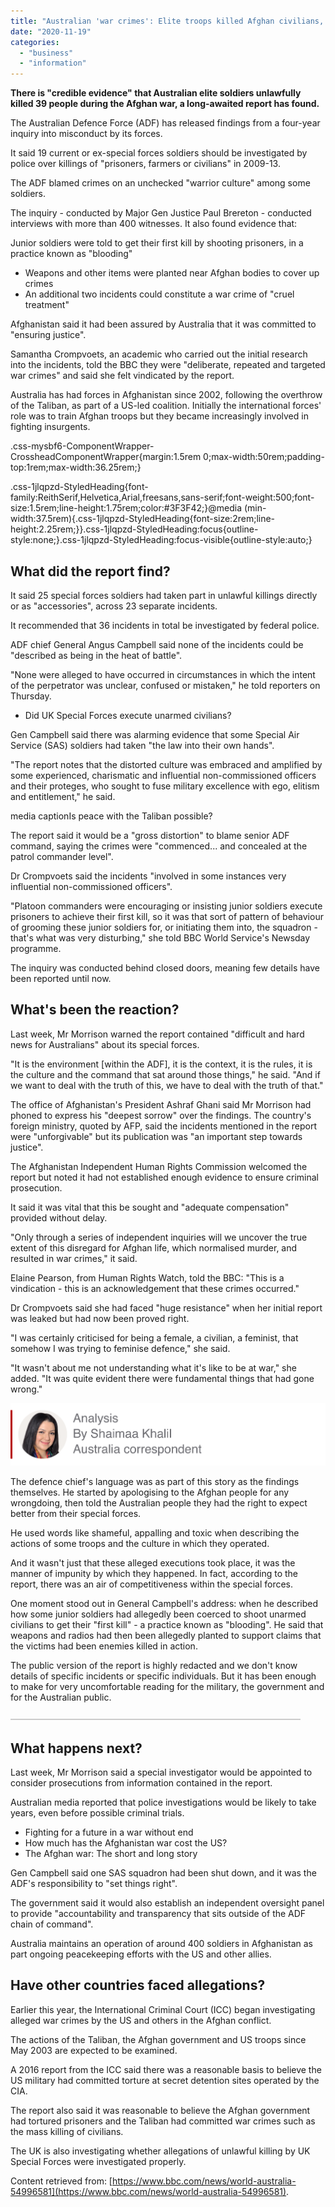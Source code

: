 ```yaml
---
title: "Australian 'war crimes': Elite troops killed Afghan civilians, report finds"
date: "2020-11-19"
categories: 
  - "business"
  - "information"
---
```


**There is "credible evidence" that Australian elite soldiers unlawfully killed 39 people during the Afghan war, a long-awaited report has found.**

The Australian Defence Force (ADF) has released findings from a four-year inquiry into misconduct by its forces.

It said 19 current or ex-special forces soldiers should be investigated by police over killings of "prisoners, farmers or civilians" in 2009-13.

The ADF blamed crimes on an unchecked "warrior culture" among some soldiers.

The inquiry - conducted by Major Gen Justice Paul Brereton - conducted interviews with more than 400 witnesses. It also found evidence that:

Junior soldiers were told to get their first kill by shooting prisoners, in a practice known as "blooding"

- Weapons and other items were planted near Afghan bodies to cover up crimes
- An additional two incidents could constitute a war crime of "cruel treatment"

Afghanistan said it had been assured by Australia that it was committed to "ensuring justice".

Samantha Crompvoets, an academic who carried out the initial research into the incidents, told the BBC they were "deliberate, repeated and targeted war crimes" and said she felt vindicated by the report.

Australia has had forces in Afghanistan since 2002, following the overthrow of the Taliban, as part of a US-led coalition. Initially the international forces' role was to train Afghan troops but they became increasingly involved in fighting insurgents.

.css-mysbf6-ComponentWrapper-CrossheadComponentWrapper{margin:1.5rem 0;max-width:50rem;padding-top:1rem;max-width:36.25rem;}

.css-1jlqpzd-StyledHeading{font-family:ReithSerif,Helvetica,Arial,freesans,sans-serif;font-weight:500;font-size:1.5rem;line-height:1.75rem;color:#3F3F42;}@media (min-width:37.5rem){.css-1jlqpzd-StyledHeading{font-size:2rem;line-height:2.25rem;}}.css-1jlqpzd-StyledHeading:focus{outline-style:none;}.css-1jlqpzd-StyledHeading:focus-visible{outline-style:auto;}

## What did the report find?

It said 25 special forces soldiers had taken part in unlawful killings directly or as "accessories", across 23 separate incidents.

It recommended that 36 incidents in total be investigated by federal police.

ADF chief General Angus Campbell said none of the incidents could be "described as being in the heat of battle".

"None were alleged to have occurred in circumstances in which the intent of the perpetrator was unclear, confused or mistaken," he told reporters on Thursday.

- Did UK Special Forces execute unarmed civilians?

Gen Campbell said there was alarming evidence that some Special Air Service (SAS) soldiers had taken "the law into their own hands".

"The report notes that the distorted culture was embraced and amplified by some experienced, charismatic and influential non-commissioned officers and their proteges, who sought to fuse military excellence with ego, elitism and entitlement," he said.

media captionIs peace with the Taliban possible?

The report said it would be a "gross distortion" to blame senior ADF command, saying the crimes were "commenced... and concealed at the patrol commander level".

Dr Crompvoets said the incidents "involved in some instances very influential non-commissioned officers".

"Platoon commanders were encouraging or insisting junior soldiers execute prisoners to achieve their first kill, so it was that sort of pattern of behaviour of grooming these junior soldiers for, or initiating them into, the squadron - that's what was very disturbing," she told BBC World Service's Newsday programme.

The inquiry was conducted behind closed doors, meaning few details have been reported until now.

## What's been the reaction?

Last week, Mr Morrison warned the report contained "difficult and hard news for Australians" about its special forces.

"It is the environment \[within the ADF\], it is the context, it is the rules, it is the culture and the command that sat around those things," he said. "And if we want to deal with the truth of this, we have to deal with the truth of that."

The office of Afghanistan's President Ashraf Ghani said Mr Morrison had phoned to express his "deepest sorrow" over the findings. The country's foreign ministry, quoted by AFP, said the incidents mentioned in the report were "unforgivable" but its publication was "an important step towards justice".

The Afghanistan Independent Human Rights Commission welcomed the report but noted it had not established enough evidence to ensure criminal prosecution.

It said it was vital that this be sought and "adequate compensation" provided without delay.

"Only through a series of independent inquiries will we uncover the true extent of this disregard for Afghan life, which normalised murder, and resulted in war crimes," it said.

Elaine Pearson, from Human Rights Watch, told the BBC: "This is a vindication - this is an acknowledgement that these crimes occurred."

Dr Crompvoets said she had faced "huge resistance" when her initial report was leaked but had now been proved right.

"I was certainly criticised for being a female, a civilian, a feminist, that somehow I was trying to feminise defence," she said.

"It wasn't about me not understanding what it's like to be at war," she added. "It was quite evident there were fundamental things that had gone wrong."

![Analysis box by Shaimaa Khalil, Australia correspondent](images/_112823712__109914928_shaimaakhalil_tr-nc.png)

The defence chief's language was as part of this story as the findings themselves. He started by apologising to the Afghan people for any wrongdoing, then told the Australian people they had the right to expect better from their special forces.

He used words like shameful, appalling and toxic when describing the actions of some troops and the culture in which they operated.

And it wasn't just that these alleged executions took place, it was the manner of impunity by which they happened. In fact, according to the report, there was an air of competitiveness within the special forces.

One moment stood out in General Campbell's address: when he described how some junior soldiers had allegedly been coerced to shoot unarmed civilians to get their "first kill" - a practice known as "blooding". He said that weapons and radios had then been allegedly planted to support claims that the victims had been enemies killed in action.

The public version of the report is highly redacted and we don't know details of specific incidents or specific individuals. But it has been enough to make for very uncomfortable reading for the military, the government and for the Australian public.

![Presentational grey line](images/_98950366_presentational_grey_line464-nc.jpg)

## What happens next?

Last week, Mr Morrison said a special investigator would be appointed to consider prosecutions from information contained in the report.

Australian media reported that police investigations would be likely to take years, even before possible criminal trials.

- Fighting for a future in a war without end
- How much has the Afghanistan war cost the US?
- The Afghan war: The short and long story

Gen Campbell said one SAS squadron had been shut down, and it was the ADF's responsibility to "set things right".

The government said it would also establish an independent oversight panel to provide "accountability and transparency that sits outside of the ADF chain of command".

Australia maintains an operation of around 400 soldiers in Afghanistan as part ongoing peacekeeping efforts with the US and other allies.

## Have other countries faced allegations?

Earlier this year, the International Criminal Court (ICC) began investigating alleged war crimes by the US and others in the Afghan conflict.

The actions of the Taliban, the Afghan government and US troops since May 2003 are expected to be examined.

A 2016 report from the ICC said there was a reasonable basis to believe the US military had committed torture at secret detention sites operated by the CIA.

The report also said it was reasonable to believe the Afghan government had tortured prisoners and the Taliban had committed war crimes such as the mass killing of civilians.

The UK is also investigating whether allegations of unlawful killing by UK Special Forces were investigated properly.

Content retrieved from: [https://www.bbc.com/news/world-australia-54996581](https://www.bbc.com/news/world-australia-54996581).
